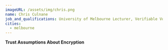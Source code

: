 ```yaml
---
imageURL: /assets/img/chris.png
name: Chris Culnane
job_and_qualifications: University of Melbourne Lecturer, Verifiable Voting, Privacy and Cyber Security Researcher
cities:
  - melbourne
---
```


**Trust Assumptions About Encryption**
